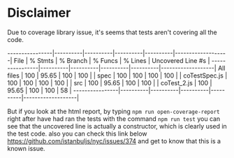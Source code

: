 # Disclaimer
Due to coverage library issue, it's seems that tests aren't covering all the code.

----------------|----------|----------|----------|----------|-------------------|
File            |  % Stmts | % Branch |  % Funcs |  % Lines | Uncovered Line #s |
----------------|----------|----------|----------|----------|-------------------|
All files       |      100 |    95.65 |      100 |      100 |                   |
 spec           |      100 |      100 |      100 |      100 |                   |
  coTestSpec.js |      100 |      100 |      100 |      100 |                   |
 src            |      100 |    95.65 |      100 |      100 |                   |
  coTest_2.js   |      100 |    95.65 |      100 |      100 |                58 |
----------------|----------|----------|----------|----------|-------------------|

But if you look at the html report, by typing `npm run open-coverage-report`
right after have had ran the tests with the command `npm run test`
you can see that the uncovered line is actually a constructor, which is clearly used in the test code.
also you can check this link below
https://github.com/istanbuljs/nyc/issues/374
and get to know that this is a known issue.
